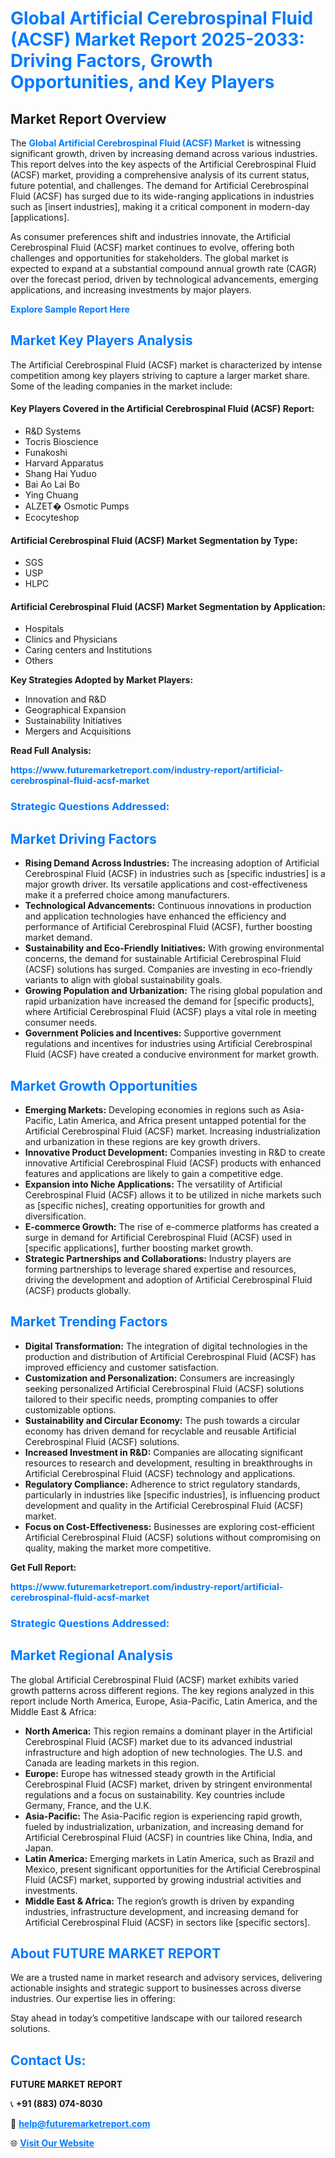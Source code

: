 <h1 style="color: #007BFF;">Global Artificial Cerebrospinal Fluid (ACSF) Market Report 2025-2033: Driving Factors, Growth Opportunities, and Key Players</h1>

<section id="overview">
<h2>Market Report Overview</h2>
<p>The <a href="https://www.futuremarketreport.com/industry-report/artificial-cerebrospinal-fluid-acsf-market" style="color: #007BFF; text-decoration: none;"><strong>Global Artificial Cerebrospinal Fluid (ACSF) Market</strong></a> is witnessing significant growth, driven by increasing demand across various industries. This report delves into the key aspects of the Artificial Cerebrospinal Fluid (ACSF) market, providing a comprehensive analysis of its current status, future potential, and challenges. The demand for Artificial Cerebrospinal Fluid (ACSF) has surged due to its wide-ranging applications in industries such as [insert industries], making it a critical component in modern-day [applications].</p>
<p>As consumer preferences shift and industries innovate, the Artificial Cerebrospinal Fluid (ACSF) market continues to evolve, offering both challenges and opportunities for stakeholders. The global market is expected to expand at a substantial compound annual growth rate (CAGR) over the forecast period, driven by technological advancements, emerging applications, and increasing investments by major players.</p>
</section>

<section id="overview">
<p><a href="https://www.futuremarketreport.com/request-sample/reportId=108722" style="color: #007BFF; text-decoration: none;"><strong>Explore Sample Report Here</strong></a></p>
</section>

<section id="key-players">
<h2 style="color: #007BFF;">Market Key Players Analysis</h2>
<p>The Artificial Cerebrospinal Fluid (ACSF) market is characterized by intense competition among key players striving to capture a larger market share. Some of the leading companies in the market include:</p>
<h4>Key Players Covered in the Artificial Cerebrospinal Fluid (ACSF) Report:</h4>
<ul><li>R&amp;D Systems</li><li>Tocris Bioscience</li><li>Funakoshi</li><li>Harvard Apparatus</li><li>Shang Hai Yuduo</li><li>Bai Ao Lai Bo</li><li>Ying Chuang</li><li>ALZET� Osmotic Pumps</li><li>Ecocyteshop</li></ul>
<h4>Artificial Cerebrospinal Fluid (ACSF) Market Segmentation by Type:</h4>
<ul><li>SGS</li><li>USP</li><li>HLPC</li></ul>

<h4>Artificial Cerebrospinal Fluid (ACSF) Market Segmentation by Application:</h4>
<ul><li>Hospitals</li><li>Clinics and Physicians</li><li>Caring centers and Institutions</li><li>Others</li></ul>
<p><strong>Key Strategies Adopted by Market Players:</strong></p>
<ul>
<li>Innovation and R&D</li>
<li>Geographical Expansion</li>
<li>Sustainability Initiatives</li>
<li>Mergers and Acquisitions</li>
</ul>
</section>

<section>
<p><strong>Read Full Analysis: </strong></p><a href="https://www.futuremarketreport.com/industry-report/artificial-cerebrospinal-fluid-acsf-market" style="color: #007BFF; text-decoration: none;"><strong>https://www.futuremarketreport.com/industry-report/artificial-cerebrospinal-fluid-acsf-market</strong></a>
<h3 style="color: #007BFF;">Strategic Questions Addressed:</h3>
</section>

<section id="driving-factors">
<h2 style="color: #007BFF;">Market Driving Factors</h2>
<ul>
<li><strong>Rising Demand Across Industries:</strong> The increasing adoption of Artificial Cerebrospinal Fluid (ACSF) in industries such as [specific industries] is a major growth driver. Its versatile applications and cost-effectiveness make it a preferred choice among manufacturers.</li>
<li><strong>Technological Advancements:</strong> Continuous innovations in production and application technologies have enhanced the efficiency and performance of Artificial Cerebrospinal Fluid (ACSF), further boosting market demand.</li>
<li><strong>Sustainability and Eco-Friendly Initiatives:</strong> With growing environmental concerns, the demand for sustainable Artificial Cerebrospinal Fluid (ACSF) solutions has surged. Companies are investing in eco-friendly variants to align with global sustainability goals.</li>
<li><strong>Growing Population and Urbanization:</strong> The rising global population and rapid urbanization have increased the demand for [specific products], where Artificial Cerebrospinal Fluid (ACSF) plays a vital role in meeting consumer needs.</li>
<li><strong>Government Policies and Incentives:</strong> Supportive government regulations and incentives for industries using Artificial Cerebrospinal Fluid (ACSF) have created a conducive environment for market growth.</li>
</ul>
</section>

<section id="growth-opportunities">
<h2 style="color: #007BFF;">Market Growth Opportunities</h2>
<ul>
<li><strong>Emerging Markets:</strong> Developing economies in regions such as Asia-Pacific, Latin America, and Africa present untapped potential for the Artificial Cerebrospinal Fluid (ACSF) market. Increasing industrialization and urbanization in these regions are key growth drivers.</li>
<li><strong>Innovative Product Development:</strong> Companies investing in R&D to create innovative Artificial Cerebrospinal Fluid (ACSF) products with enhanced features and applications are likely to gain a competitive edge.</li>
<li><strong>Expansion into Niche Applications:</strong> The versatility of Artificial Cerebrospinal Fluid (ACSF) allows it to be utilized in niche markets such as [specific niches], creating opportunities for growth and diversification.</li>
<li><strong>E-commerce Growth:</strong> The rise of e-commerce platforms has created a surge in demand for Artificial Cerebrospinal Fluid (ACSF) used in [specific applications], further boosting market growth.</li>
<li><strong>Strategic Partnerships and Collaborations:</strong> Industry players are forming partnerships to leverage shared expertise and resources, driving the development and adoption of Artificial Cerebrospinal Fluid (ACSF) products globally.</li>
</ul>
</section>

<section id="trending-factors">
<h2 style="color: #007BFF;">Market Trending Factors</h2>
<ul>
<li><strong>Digital Transformation:</strong> The integration of digital technologies in the production and distribution of Artificial Cerebrospinal Fluid (ACSF) has improved efficiency and customer satisfaction.</li>
<li><strong>Customization and Personalization:</strong> Consumers are increasingly seeking personalized Artificial Cerebrospinal Fluid (ACSF) solutions tailored to their specific needs, prompting companies to offer customizable options.</li>
<li><strong>Sustainability and Circular Economy:</strong> The push towards a circular economy has driven demand for recyclable and reusable Artificial Cerebrospinal Fluid (ACSF) solutions.</li>
<li><strong>Increased Investment in R&D:</strong> Companies are allocating significant resources to research and development, resulting in breakthroughs in Artificial Cerebrospinal Fluid (ACSF) technology and applications.</li>
<li><strong>Regulatory Compliance:</strong> Adherence to strict regulatory standards, particularly in industries like [specific industries], is influencing product development and quality in the Artificial Cerebrospinal Fluid (ACSF) market.</li>
<li><strong>Focus on Cost-Effectiveness:</strong> Businesses are exploring cost-efficient Artificial Cerebrospinal Fluid (ACSF) solutions without compromising on quality, making the market more competitive.</li>
</ul>
</section>

<section>
<p><strong>Get Full Report: </strong></p><a href="https://www.futuremarketreport.com/industry-report/artificial-cerebrospinal-fluid-acsf-market" style="color: #007BFF; text-decoration: none;"><strong>https://www.futuremarketreport.com/industry-report/artificial-cerebrospinal-fluid-acsf-market</strong></a>
<h3 style="color: #007BFF;">Strategic Questions Addressed:</h3>
</section>


<section id="regional-analysis">
<h2 style="color: #007BFF;">Market Regional Analysis</h2>
<p>The global Artificial Cerebrospinal Fluid (ACSF) market exhibits varied growth patterns across different regions. The key regions analyzed in this report include North America, Europe, Asia-Pacific, Latin America, and the Middle East & Africa:</p>
<ul>
<li><strong>North America:</strong> This region remains a dominant player in the Artificial Cerebrospinal Fluid (ACSF) market due to its advanced industrial infrastructure and high adoption of new technologies. The U.S. and Canada are leading markets in this region.</li>
<li><strong>Europe:</strong> Europe has witnessed steady growth in the Artificial Cerebrospinal Fluid (ACSF) market, driven by stringent environmental regulations and a focus on sustainability. Key countries include Germany, France, and the U.K.</li>
<li><strong>Asia-Pacific:</strong> The Asia-Pacific region is experiencing rapid growth, fueled by industrialization, urbanization, and increasing demand for Artificial Cerebrospinal Fluid (ACSF) in countries like China, India, and Japan.</li>
<li><strong>Latin America:</strong> Emerging markets in Latin America, such as Brazil and Mexico, present significant opportunities for the Artificial Cerebrospinal Fluid (ACSF) market, supported by growing industrial activities and investments.</li>
<li><strong>Middle East & Africa:</strong> The region’s growth is driven by expanding industries, infrastructure development, and increasing demand for Artificial Cerebrospinal Fluid (ACSF) in sectors like [specific sectors].</li>
</ul>
</section>

<footer>
<h2 style="color: #007BFF;">About FUTURE MARKET REPORT</h2>
<p>We are a trusted name in market research and advisory services, delivering actionable insights and strategic support to businesses across diverse industries. Our expertise lies in offering:</p>

<p>Stay ahead in today’s competitive landscape with our tailored research solutions.</p>

<h2 style="color: #007BFF;">Contact Us:</h2>
<p><strong>FUTURE MARKET REPORT</strong></p>
<p>📞 <strong>+91 (883) 074-8030</strong></p>
<p>📧 <strong><a href="mailto:help@futuremarketreport.com" style="color: #007BFF;">help@futuremarketreport.com</a></strong></p>
<p>🌐 <strong><a href="https://www.futuremarketreport.com/" style="color: #007BFF;">Visit Our Website</a></strong></p>
</footer>